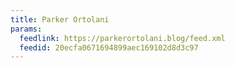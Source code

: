 ```yaml
---
title: Parker Ortolani
params:
  feedlink: https://parkerortolani.blog/feed.xml
  feedid: 20ecfa0671694899aec169102d8d3c97
---
```

